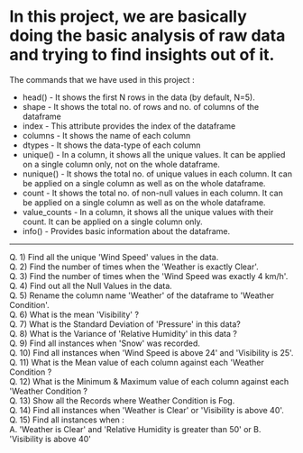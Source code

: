 
# In this project, we are basically doing the basic analysis of raw data and trying to find insights out of it.


The commands that we have used in this project :

* head() - It shows the first N rows in the data (by default, N=5).
* shape - It shows the total no. of rows and no. of columns of the dataframe
* index - This attribute provides the index of the dataframe
* columns - It shows the name of each column
* dtypes - It shows the data-type of each column
* unique() - In a column, it shows all the unique values. It can be applied on a single column only, not on the whole dataframe.
* nunique() - It shows the total no. of unique values in each column. It can be applied on a single column as well as on the whole dataframe.
* count - It shows the total no. of non-null values in each column. It can be applied on a single column as well as on the whole dataframe.
* value_counts - In a column, it shows all the unique values with their count. It can be applied on a single column only.
* info() - Provides basic information about the dataframe.

--------------------------------------------

Q. 1) Find all the unique 'Wind Speed' values in the data.</br>
Q. 2) Find the number of times when the 'Weather is exactly Clear'.</br>
Q. 3) Find the number of times when the 'Wind Speed was exactly 4 km/h'.</br>
Q. 4) Find out all the Null Values in the data.</br>
Q. 5) Rename the column name 'Weather' of the dataframe to 'Weather Condition'.</br>
Q. 6) What is the mean 'Visibility' ?</br>
Q. 7) What is the Standard Deviation of 'Pressure'  in this data?</br>
Q. 8) What is the Variance of 'Relative Humidity' in this data ?</br>
Q. 9) Find all instances when 'Snow' was recorded.</br>
Q. 10) Find all instances when 'Wind Speed is above 24' and 'Visibility is 25'.</br>
Q. 11) What is the Mean value of each column against each 'Weather Condition ?</br>
Q. 12) What is the Minimum & Maximum value of each column against each 'Weather Condition ?</br>
Q. 13) Show all the Records where Weather Condition is Fog.</br>
Q. 14) Find all instances when 'Weather is Clear' or 'Visibility is above 40'.</br>
Q. 15) Find all instances when :</br>
A. 'Weather is Clear' and 'Relative Humidity is greater than 50'
or
B. 'Visibility is above 40'
